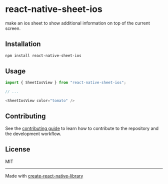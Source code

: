 # react-native-sheet-ios

make an ios sheet to show additional information on top of the current screen.

## Installation

```sh
npm install react-native-sheet-ios
```

## Usage

```js
import { SheetIosView } from "react-native-sheet-ios";

// ...

<SheetIosView color="tomato" />
```

## Contributing

See the [contributing guide](CONTRIBUTING.md) to learn how to contribute to the repository and the development workflow.

## License

MIT

---

Made with [create-react-native-library](https://github.com/callstack/react-native-builder-bob)
